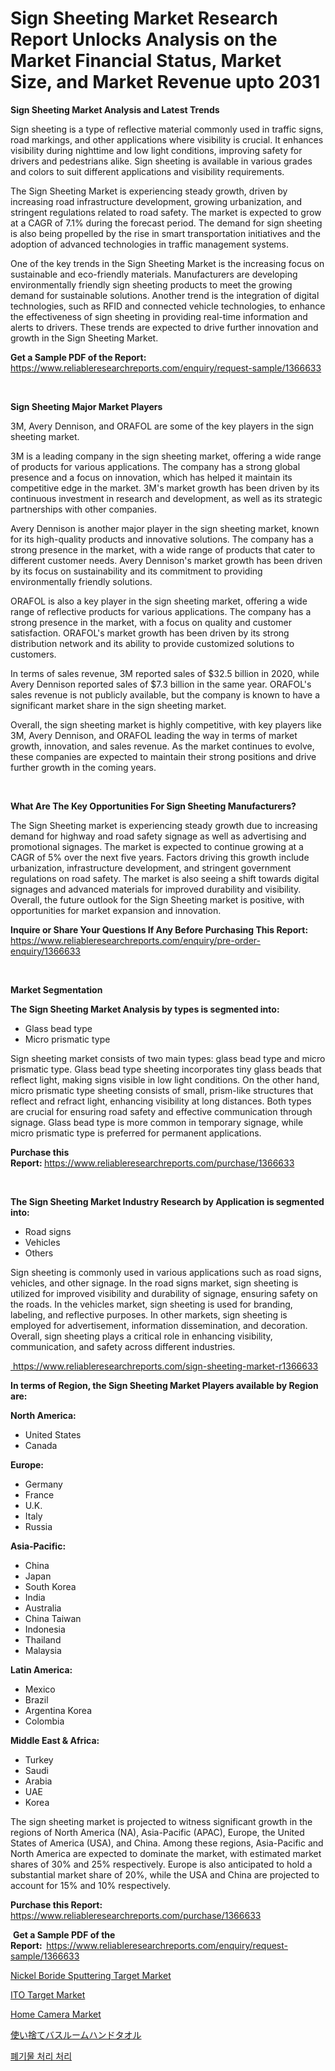 <p><h1>Sign Sheeting Market Research Report Unlocks Analysis on the Market Financial Status, Market Size, and Market Revenue upto 2031</h1></p><p><strong>Sign Sheeting Market Analysis and Latest Trends</strong></p>
<p><p>Sign sheeting is a type of reflective material commonly used in traffic signs, road markings, and other applications where visibility is crucial. It enhances visibility during nighttime and low light conditions, improving safety for drivers and pedestrians alike. Sign sheeting is available in various grades and colors to suit different applications and visibility requirements.</p><p>The Sign Sheeting Market is experiencing steady growth, driven by increasing road infrastructure development, growing urbanization, and stringent regulations related to road safety. The market is expected to grow at a CAGR of 7.1% during the forecast period. The demand for sign sheeting is also being propelled by the rise in smart transportation initiatives and the adoption of advanced technologies in traffic management systems.</p><p>One of the key trends in the Sign Sheeting Market is the increasing focus on sustainable and eco-friendly materials. Manufacturers are developing environmentally friendly sign sheeting products to meet the growing demand for sustainable solutions. Another trend is the integration of digital technologies, such as RFID and connected vehicle technologies, to enhance the effectiveness of sign sheeting in providing real-time information and alerts to drivers. These trends are expected to drive further innovation and growth in the Sign Sheeting Market.</p></p>
<p><strong>Get a Sample PDF of the Report:&nbsp;</strong> <a href="https://www.reliableresearchreports.com/enquiry/request-sample/1366633">https://www.reliableresearchreports.com/enquiry/request-sample/1366633</a></p>
<p>&nbsp;</p>
<p><strong>Sign Sheeting Major Market Players</strong></p>
<p><p>3M, Avery Dennison, and ORAFOL are some of the key players in the sign sheeting market. </p><p>3M is a leading company in the sign sheeting market, offering a wide range of products for various applications. The company has a strong global presence and a focus on innovation, which has helped it maintain its competitive edge in the market. 3M's market growth has been driven by its continuous investment in research and development, as well as its strategic partnerships with other companies.</p><p>Avery Dennison is another major player in the sign sheeting market, known for its high-quality products and innovative solutions. The company has a strong presence in the market, with a wide range of products that cater to different customer needs. Avery Dennison's market growth has been driven by its focus on sustainability and its commitment to providing environmentally friendly solutions.</p><p>ORAFOL is also a key player in the sign sheeting market, offering a wide range of reflective products for various applications. The company has a strong presence in the market, with a focus on quality and customer satisfaction. ORAFOL's market growth has been driven by its strong distribution network and its ability to provide customized solutions to customers.</p><p>In terms of sales revenue, 3M reported sales of $32.5 billion in 2020, while Avery Dennison reported sales of $7.3 billion in the same year. ORAFOL's sales revenue is not publicly available, but the company is known to have a significant market share in the sign sheeting market.</p><p>Overall, the sign sheeting market is highly competitive, with key players like 3M, Avery Dennison, and ORAFOL leading the way in terms of market growth, innovation, and sales revenue. As the market continues to evolve, these companies are expected to maintain their strong positions and drive further growth in the coming years.</p></p>
<p>&nbsp;</p>
<p><strong>What Are The Key Opportunities For Sign Sheeting Manufacturers?</strong></p>
<p><p>The Sign Sheeting market is experiencing steady growth due to increasing demand for highway and road safety signage as well as advertising and promotional signages. The market is expected to continue growing at a CAGR of 5% over the next five years. Factors driving this growth include urbanization, infrastructure development, and stringent government regulations on road safety. The market is also seeing a shift towards digital signages and advanced materials for improved durability and visibility. Overall, the future outlook for the Sign Sheeting market is positive, with opportunities for market expansion and innovation.</p></p>
<p><strong>Inquire or Share Your Questions If Any Before Purchasing This Report:</strong> <a href="https://www.reliableresearchreports.com/enquiry/pre-order-enquiry/1366633">https://www.reliableresearchreports.com/enquiry/pre-order-enquiry/1366633</a></p>
<p>&nbsp;</p>
<p><strong>Market Segmentation</strong></p>
<p><strong>The Sign Sheeting Market Analysis by types is segmented into:</strong></p>
<p><ul><li>Glass bead type</li><li>Micro prismatic type</li></ul></p>
<p><p>Sign sheeting market consists of two main types: glass bead type and micro prismatic type. Glass bead type sheeting incorporates tiny glass beads that reflect light, making signs visible in low light conditions. On the other hand, micro prismatic type sheeting consists of small, prism-like structures that reflect and refract light, enhancing visibility at long distances. Both types are crucial for ensuring road safety and effective communication through signage. Glass bead type is more common in temporary signage, while micro prismatic type is preferred for permanent applications.</p></p>
<p><strong>Purchase this Report:&nbsp;</strong><a href="https://www.reliableresearchreports.com/purchase/1366633">https://www.reliableresearchreports.com/purchase/1366633</a></p>
<p>&nbsp;</p>
<p><strong>The Sign Sheeting Market Industry Research by Application is segmented into:</strong></p>
<p><ul><li>Road signs</li><li>Vehicles</li><li>Others</li></ul></p>
<p><p>Sign sheeting is commonly used in various applications such as road signs, vehicles, and other signage. In the road signs market, sign sheeting is utilized for improved visibility and durability of signage, ensuring safety on the roads. In the vehicles market, sign sheeting is used for branding, labeling, and reflective purposes. In other markets, sign sheeting is employed for advertisement, information dissemination, and decoration. Overall, sign sheeting plays a critical role in enhancing visibility, communication, and safety across different industries.</p></p>
<p><a href="https://www.reliableresearchreports.com/sign-sheeting-market-r1366633">&nbsp;https://www.reliableresearchreports.com/sign-sheeting-market-r1366633</a></p>
<p><strong>In terms of Region, the Sign Sheeting Market Players available by Region are:</strong></p>
<p>
    <p> <strong> North America: </strong>
        <ul>
            <li>United States</li>
            <li>Canada</li>
        </ul>
        </p> 
    <p> <strong> Europe: </strong>
        <ul>
            <li>Germany</li>
            <li>France</li>
            <li>U.K.</li>
            <li>Italy</li>
            <li>Russia</li>
        </ul>
        </p> 
    <p> <strong> Asia-Pacific: </strong>
        <ul>
            <li>China</li>
            <li>Japan</li>
            <li>South Korea</li>
            <li>India</li>
            <li>Australia</li>
            <li>China Taiwan</li>
            <li>Indonesia</li>
            <li>Thailand</li>
            <li>Malaysia</li>
        </ul>
        </p> 
    <p> <strong> Latin America: </strong>
        <ul>
            <li>Mexico</li>
            <li>Brazil</li>
            <li>Argentina Korea</li>
            <li>Colombia</li>
        </ul>
        </p> 
    <p> <strong> Middle East & Africa: </strong>
        <ul>
            <li>Turkey</li>
            <li>Saudi</li>
            <li>Arabia</li>
            <li>UAE</li>
            <li>Korea</li>
        </ul>
    </p>
    </p>
<p><p>The sign sheeting market is projected to witness significant growth in the regions of North America (NA), Asia-Pacific (APAC), Europe, the United States of America (USA), and China. Among these regions, Asia-Pacific and North America are expected to dominate the market, with estimated market shares of 30% and 25% respectively. Europe is also anticipated to hold a substantial market share of 20%, while the USA and China are projected to account for 15% and 10% respectively.</p></p>
<p><strong>Purchase this Report: </strong><a href="https://www.reliableresearchreports.com/purchase/1366633">https://www.reliableresearchreports.com/purchase/1366633</a></p>
<p>&nbsp;<strong>Get a Sample PDF of the Report:&nbsp;&nbsp;</strong><a href="https://www.reliableresearchreports.com/enquiry/request-sample/1366633">https://www.reliableresearchreports.com/enquiry/request-sample/1366633</a></p>
<p><strong></strong></p>
<p><p><a href="https://github.com/kimjmgeh81/Market-Research-Report-List-1/blob/main/nickel-boride-sputtering-target-market.md">Nickel Boride Sputtering Target Market</a></p><p><a href="https://www.linkedin.com/pulse/ito-target-market-size-type-low-density-above-98high-995-product-s8ywc">ITO Target Market</a></p><p><a href="https://www.linkedin.com/pulse/global-home-camera-market-product-type-application-region-c8jxe">Home Camera Market</a></p><p><a href="https://medium.com/@mohabbatsakidar/%E4%BD%BF%E3%81%84%E6%8D%A8%E3%81%A6%E3%83%88%E3%82%A4%E3%83%AC%E3%83%83%E3%83%88%E3%83%9A%E3%83%BC%E3%83%91%E3%83%BC%E3%82%BF%E3%82%AA%E3%83%AB%E5%B8%82%E5%A0%B4-2031%E5%B9%B4%E3%81%BE%E3%81%A7%E3%81%AE%E6%88%90%E5%8A%9F%E3%81%99%E3%82%8B%E3%83%93%E3%82%B8%E3%83%8D%E3%82%B9%E6%88%A6%E7%95%A5%E3%81%AE%E9%8D%B5-7606d4ebdc76">使い捨てバスルームハンドタオル</a></p><p><a href="https://medium.com/@umamareka_16093/%ED%8F%90%EA%B8%B0%EB%AC%BC-%EC%B2%98%EB%A6%AC-%EC%8B%9C%EC%9E%A5-%EC%9D%B8%EC%82%AC%EC%9D%B4%ED%8A%B8-%EC%8B%9C%EC%9E%A5-%EB%8F%99%ED%96%A5-%EC%84%B1%EC%9E%A5-2024%EB%85%84%EB%B6%80%ED%84%B0-2031%EB%85%84%EA%B9%8C%EC%A7%80-%EC%98%88%EC%B8%A1%EB%90%9C-%EA%B2%83-dd9b273c0466">폐기물 처리 처리</a></p></p>